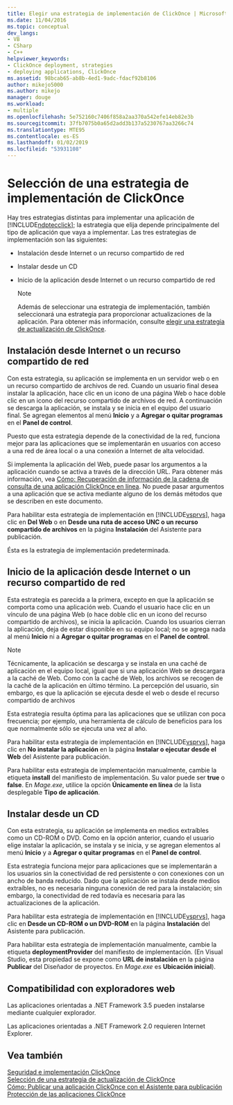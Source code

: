 ```yaml
---
title: Elegir una estrategia de implementación de ClickOnce | Microsoft Docs
ms.date: 11/04/2016
ms.topic: conceptual
dev_langs:
- VB
- CSharp
- C++
helpviewer_keywords:
- ClickOnce deployment, strategies
- deploying applications, ClickOnce
ms.assetid: 98bcab65-ab8b-4ed1-9adc-fdacf92b8106
author: mikejo5000
ms.author: mikejo
manager: douge
ms.workload:
- multiple
ms.openlocfilehash: 5e752160c7406f858a2aa370a542efe14eb82e3b
ms.sourcegitcommit: 37fb7075b0a65d2add3b137a5230767aa3266c74
ms.translationtype: MTE95
ms.contentlocale: es-ES
ms.lasthandoff: 01/02/2019
ms.locfileid: "53931108"
---
```

# <a name="choose-a-clickonce-deployment-strategy"></a>Selección de una estrategia de implementación de ClickOnce
Hay tres estrategias distintas para implementar una aplicación de [!INCLUDE[ndptecclick](../deployment/includes/ndptecclick_md.md)]; la estrategia que elija depende principalmente del tipo de aplicación que vaya a implementar. Las tres estrategias de implementación son las siguientes:  
  
-   Instalación desde Internet o un recurso compartido de red  
  
-   Instalar desde un CD  
  
-   Inicio de la aplicación desde Internet o un recurso compartido de red  
  
    > [!NOTE]
    >  Además de seleccionar una estrategia de implementación, también seleccionará una estrategia para proporcionar actualizaciones de la aplicación. Para obtener más información, consulte [elegir una estrategia de actualización de ClickOnce](../deployment/choosing-a-clickonce-update-strategy.md).  
  
## <a name="install-from-the-web-or-a-network-share"></a>Instalación desde Internet o un recurso compartido de red  
 Con esta estrategia, su aplicación se implementa en un servidor web o en un recurso compartido de archivos de red. Cuando un usuario final desea instalar la aplicación, hace clic en un icono de una página Web o hace doble clic en un icono del recurso compartido de archivos de red. A continuación se descarga la aplicación, se instala y se inicia en el equipo del usuario final. Se agregan elementos al menú **Inicio** y a **Agregar o quitar programas** en el **Panel de control**.  
  
 Puesto que esta estrategia depende de la conectividad de la red, funciona mejor para las aplicaciones que se implementarán en usuarios con acceso a una red de área local o a una conexión a Internet de alta velocidad.  
  
 Si implementa la aplicación del Web, puede pasar los argumentos a la aplicación cuando se activa a través de la dirección URL. Para obtener más información, vea [Cómo: Recuperación de información de la cadena de consulta de una aplicación ClickOnce en línea](../deployment/how-to-retrieve-query-string-information-in-an-online-clickonce-application.md). No puede pasar argumentos a una aplicación que se activa mediante alguno de los demás métodos que se describen en este documento.  
  
 Para habilitar esta estrategia de implementación en [!INCLUDE[vsprvs](../code-quality/includes/vsprvs_md.md)], haga clic en **Del Web** o en **Desde una ruta de acceso UNC o un recurso compartido de archivos** en la página **Instalación** del Asistente para publicación.  
  
 Ésta es la estrategia de implementación predeterminada.  
  
## <a name="start-the-application-from-the-web-or-a-network-share"></a>Inicio de la aplicación desde Internet o un recurso compartido de red  
 Esta estrategia es parecida a la primera, excepto en que la aplicación se comporta como una aplicación web. Cuando el usuario hace clic en un vínculo de una página Web (o hace doble clic en un icono del recurso compartido de archivos), se inicia la aplicación. Cuando los usuarios cierran la aplicación, deja de estar disponible en su equipo local; no se agrega nada al menú **Inicio** ni a **Agregar o quitar programas** en el **Panel de control**.  
  
> [!NOTE]
>  Técnicamente, la aplicación se descarga y se instala en una caché de aplicación en el equipo local, igual que si una aplicación Web se descargara a la caché de Web. Como con la caché de Web, los archivos se recogen de la caché de la aplicación en último término. La percepción del usuario, sin embargo, es que la aplicación se ejecuta desde el web o desde el recurso compartido de archivos  
  
 Esta estrategia resulta óptima para las aplicaciones que se utilizan con poca frecuencia; por ejemplo, una herramienta de cálculo de beneficios para los que normalmente sólo se ejecuta una vez al año.  
  
 Para habilitar esta estrategia de implementación en [!INCLUDE[vsprvs](../code-quality/includes/vsprvs_md.md)], haga clic en **No instalar la aplicación** en la página **Instalar o ejecutar desde el Web** del Asistente para publicación.  
  
 Para habilitar esta estrategia de implementación manualmente, cambie la etiqueta **install** del manifiesto de implementación. Su valor puede ser **true** o **false**. En *Mage.exe*, utilice la opción **Únicamente en línea** de la lista desplegable **Tipo de aplicación**.  

## <a name="install-from-a-cd"></a>Instalar desde un CD  
 Con esta estrategia, su aplicación se implementa en medios extraíbles como un CD-ROM o DVD. Como en la opción anterior, cuando el usuario elige instalar la aplicación, se instala y se inicia, y se agregan elementos al menú **Inicio** y a **Agregar o quitar programas** en el **Panel de control**.  
  
 Esta estrategia funciona mejor para aplicaciones que se implementarán a los usuarios sin la conectividad de red persistente o con conexiones con un ancho de banda reducido. Dado que la aplicación se instala desde medios extraíbles, no es necesaria ninguna conexión de red para la instalación; sin embargo, la conectividad de red todavía es necesaria para las actualizaciones de la aplicación.  
  
 Para habilitar esta estrategia de implementación en [!INCLUDE[vsprvs](../code-quality/includes/vsprvs_md.md)], haga clic en **Desde un CD-ROM o un DVD-ROM** en la página **Instalación** del Asistente para publicación.  
  
 Para habilitar esta estrategia de implementación manualmente, cambie la etiqueta **deploymentProvider** del manifiesto de implementación. (En Visual Studio, esta propiedad se expone como **URL de instalación** en la página **Publicar** del Diseñador de proyectos. En *Mage.exe* es **Ubicación inicial**).  
  
## <a name="web-browser-support"></a>Compatibilidad con exploradores web  
 Las aplicaciones orientadas a .NET Framework 3.5 pueden instalarse mediante cualquier explorador.  
  
 Las aplicaciones orientadas a .NET Framework 2.0 requieren Internet Explorer.  
  
## <a name="see-also"></a>Vea también  
 [Seguridad e implementación ClickOnce](../deployment/clickonce-security-and-deployment.md)   
 [Selección de una estrategia de actualización de ClickOnce](../deployment/choosing-a-clickonce-update-strategy.md)   
 [Cómo: Publicar una aplicación ClickOnce con el Asistente para publicación](../deployment/how-to-publish-a-clickonce-application-using-the-publish-wizard.md)   
 [Protección de las aplicaciones ClickOnce](../deployment/securing-clickonce-applications.md)